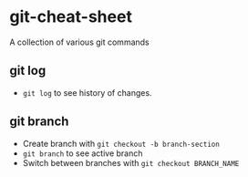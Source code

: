 # git-cheat-sheet

A collection of various git commands

## git log

* `git log` to see history of changes.

## git branch

* Create branch with `git checkout -b branch-section`
* `git branch` to see active branch
* Switch between branches with `git checkout BRANCH_NAME`
